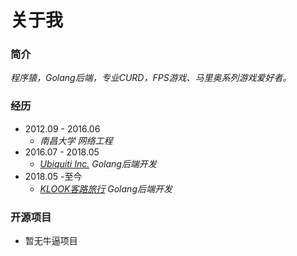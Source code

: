 # 关于我

### 简介

*程序猿，Golang后端，专业CURD，FPS游戏、马里奥系列游戏爱好者。*

### 经历

- 2012.09 - 2016.06
  - *南昌大学 网络工程*
- 2016.07 - 2018.05
  - *[Ubiquiti Inc.](https://ui.com/)  Golang后端开发*
- 2018.05 -至今
  - *[KLOOK客路旅行](https://www.klook.com) Golang后端开发* 

### 开源项目
 - 暂无牛逼项目